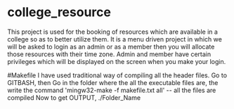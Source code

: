 # college_resource

This project is used for the booking of resources which are available in a college so as to better utilize them. It is a menu driven project in which we will be asked to login as an admin or as a member then you will allocate those resources with their time zone. Admin and member have certain privileges which will be displayed on the screen when you make your login. 


#Makefile
I have used traditional way of compiling all the header files. 
Go to GITBASH, then
Go in the folder where the all the executable files are,
the write the command 'mingw32-make -f makefile.txt all' -- all the files are compiled 
Now to get OUTPUT, 
./Folder_Name

